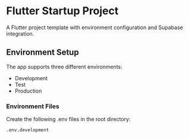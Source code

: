 # Flutter Startup Project

A Flutter project template with environment configuration and Supabase integration.

## Environment Setup

The app supports three different environments:

- Development
- Test
- Production

### Environment Files

Create the following .env files in the root directory:

```
.env.development
```
